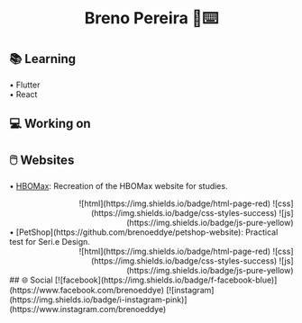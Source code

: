 <h1 align="center">Breno Pereira 👤⌨️</h1>

## 📚 Learning
• Flutter<br>
• React

## 💻 Working on

## 🖱️ Websites
• [HBOMax](https://github.com/brenoeddye/HBOMax): Recreation of the HBOMax website for studies.
<div align="right">
![html](https://img.shields.io/badge/html-page-red)
![css](https://img.shields.io/badge/css-styles-success)
![js](https://img.shields.io/badge/js-pure-yellow)<br>
</div>
• [PetShop](https://github.com/brenoeddye/petshop-website): Practical test for Seri.e Design.
<div align="right">
![html](https://img.shields.io/badge/html-page-red)
![css](https://img.shields.io/badge/css-styles-success)
![js](https://img.shields.io/badge/js-pure-yellow)<br>
</div>
## 🌐 Social
[![facebook](https://img.shields.io/badge/f-facebook-blue)](https://www.facebook.com/brenoeddye)
[![instagram](https://img.shields.io/badge/i-instagram-pink)](https://www.instagram.com/brenoeddye)
